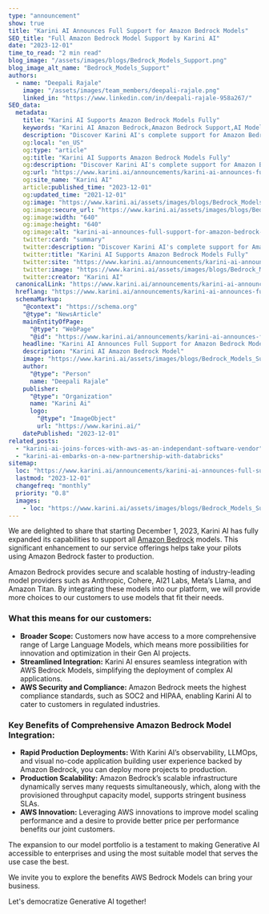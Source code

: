 ```yaml
---
type: "announcement"
show: true
title: "Karini AI Announces Full Support for Amazon Bedrock Models"
SEO_title: "Full Amazon Bedrock Model Support by Karini AI"
date: "2023-12-01"
time_to_read: "2 min read"
blog_image: "/assets/images/blogs/Bedrock_Models_Support.png"
blog_image_alt_name: "Bedrock_Models_Support"
authors:
  - name: "Deepali Rajale"
    image: "/assets/images/team_members/deepali-rajale.png"
    linked_in: "https://www.linkedin.com/in/deepali-rajale-958a267/"
SEO_data:
  metadata:
    title: "Karini AI Supports Amazon Bedrock Models Fully"
    keywords: "Karini AI Amazon Bedrock,Amazon Bedrock Support,AI Model Integration Karini,Bedrock Models Karini AI,Generative AI Amazon Bedrock"
    description: "Discover Karini AI's complete support for Amazon Bedrock Models, enhancing AI solutions with robust, scalable, and versatile AI model integration."
    og:local: "en_US"
    og:type: "article"
    og:title: "Karini AI Supports Amazon Bedrock Models Fully"
    og:description: "Discover Karini AI's complete support for Amazon Bedrock Models, enhancing AI solutions with robust, scalable, and versatile AI model integration."
    og:url: "https://www.karini.ai/announcements/karini-ai-announces-full-support-for-amazon-bedrock-models"
    og:site_name: "Karini AI"
    article:published_time: "2023-12-01"
    og:updated_time: "2021-12-01"
    og:image: "https://www.karini.ai/assets/images/blogs/Bedrock_Models_Support.png&w=640&q=75"
    og:image:secure_url: "https://www.karini.ai/assets/images/blogs/Bedrock_Models_Support.png&w=640&q=75"
    og:image:width: "640"
    og:image:height: "640"
    og:image:alt: "karini-ai-announces-full-support-for-amazon-bedrock-models"
    twitter:card: "summary"
    twitter:description: "Discover Karini AI's complete support for Amazon Bedrock Models, enhancing AI solutions with robust, scalable, and versatile AI model integration."
    twitter:title: "Karini AI Supports Amazon Bedrock Models Fully"
    twitter:site: "https://www.karini.ai/announcements/karini-ai-announces-full-support-for-amazon-bedrock-models"
    twitter:image: "https://www.karini.ai/assets/images/blogs/Bedrock_Models_Support.png&w=640&q=75"
    twitter:creator: "Karini AI"
  canonicalLink: "https://www.karini.ai/announcements/karini-ai-announces-full-support-for-amazon-bedrock-models"
  hreflang: "https://www.karini.ai/announcements/karini-ai-announces-full-support-for-amazon-bedrock-models"
  schemaMarkup:
    "@context": "https://schema.org"
    "@type": "NewsArticle"
    mainEntityOfPage:
      "@type": "WebPage"
      "@id": "https://www.karini.ai/announcements/karini-ai-announces-full-support-for-amazon-bedrock-models"
    headline: "Karini AI Announces Full Support for Amazon Bedrock Models"
    description: "Karini AI Amazon Bedrock Model"
    image: "https://www.karini.ai/assets/images/blogs/Bedrock_Models_Support.png"
    author:
      "@type": "Person"
      name: "Deepali Rajale"
    publisher:
      "@type": "Organization"
      name: "Karini Ai"
      logo:
        "@type": "ImageObject"
        url: "https://www.karini.ai/"
    datePublished: "2023-12-01"
related_posts:
  - "karini-ai-joins-forces-with-aws-as-an-independant-software-vendor"
  - "karini-ai-embarks-on-a-new-partnership-with-databricks"
sitemap:
  loc: "https://www.karini.ai/announcements/karini-ai-announces-full-support-for-amazon-bedrock-models"
  lastmod: "2023-12-01"
  changefreq: "monthly"
  priority: "0.8"
  images:
    - loc: "https://www.karini.ai/assets/images/blogs/Bedrock_Models_Support.png"
---
```


We are delighted to share that starting December 1, 2023, Karini AI has fully expanded its capabilities to support all [Amazon Bedrock](https://aws.amazon.com/bedrock/) models. This significant enhancement to our service offerings helps take your pilots using Amazon Bedrock faster to production.

Amazon Bedrock provides secure and scalable hosting of industry-leading model providers such as Anthropic, Cohere, AI21 Labs, Meta’s Llama, and Amazon Titan. By integrating these models into our platform, we will provide more choices to our customers to use models that fit their needs.

### What this means for our customers:

- **Broader Scope:** Customers now have access to a more comprehensive range of Large Language Models, which means more possibilities for innovation and optimization in their Gen AI projects.
- **Streamlined Integration:** Karini AI ensures seamless integration with AWS Bedrock Models, simplifying the deployment of complex AI applications.
- **AWS Security and Compliance:** Amazon Bedrock meets the highest compliance standards, such as SOC2 and HIPAA, enabling Karini AI to cater to customers in regulated industries.

### Key Benefits of Comprehensive Amazon Bedrock Model Integration:

- **Rapid Production Deployments:** With Karini AI’s observability, LLMOps, and visual no-code application building user experience backed by Amazon Bedrock, you can deploy more projects to production.
- **Production Scalability:** Amazon Bedrock’s scalable infrastructure dynamically serves many requests simultaneously, which, along with the provisioned throughput capacity model, supports stringent business SLAs.
- **AWS Innovation:** Leveraging AWS innovations to improve model scaling performance and a desire to provide better price per performance benefits our joint customers.

The expansion to our model portfolio is a testament to making Generative AI accessible to enterprises and using the most suitable model that serves the use case the best.

We invite you to explore the benefits AWS Bedrock Models can bring your business.

Let's democratize Generative AI together!
